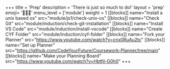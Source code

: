 +++
title = 'Prep'
description = 'There is just so much to do!'
layout = 'prep'
emoji= '🧑🏾‍💻'
menu_level = ['module']
weight = 1
[[blocks]]
name="Install a unix based os"
src="module/js1/check-unix-os"
[[blocks]]
name="Check Git"
src="module/induction/check-git-installation"
[[blocks]]
name="Install VS Code"
src="module/induction/install-vscode"
[[blocks]]
name="Create CYF Folder"
src="module/induction/cyf-folder"
[[blocks]]
name="Fork your Planner"
src="https://www.youtube.com/watch?v=cnx0RuAu2tc"
[[blocks]]
name="Set up Planner"
src="https://github.com/CodeYourFuture/Coursework-Planner/tree/main"
[[blocks]]
name="Make your Planning Board"
src="https://www.youtube.com/watch?v=Hbtfil-G0h0"
+++
